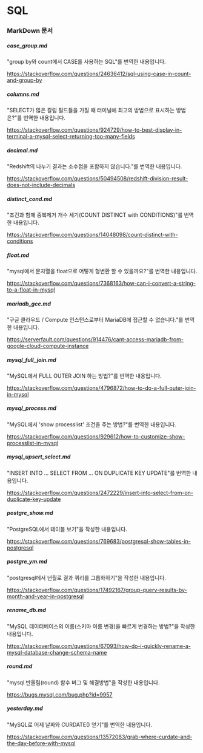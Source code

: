 # SQL

### MarkDown 문서

##### case_group.md

"group by와 count에서 CASE를 사용하는 SQL"를 번역한 내용입니다.

https://stackoverflow.com/questions/24636412/sql-using-case-in-count-and-group-by

##### columns.md

"SELECT가 많은 칼럼 필드들을 가질 때 터미널에 최고의 방법으로 표시하는 방법은?"를 번역한 내용입니다.

https://stackoverflow.com/questions/924729/how-to-best-display-in-terminal-a-mysql-select-returning-too-many-fields

##### decimal.md

"Redshift의 나누기 결과는 소수점을 포함하지 않습니다."를 번역한 내용입니다.

https://stackoverflow.com/questions/50494508/redshift-division-result-does-not-include-decimals

##### distinct_cond.md

"조건과 함께 중복제거 개수 세기(COUNT DISTINCT with CONDITIONS)"를 번역한 내용입니다.

https://stackoverflow.com/questions/14048098/count-distinct-with-conditions

##### float.md

"mysql에서 문자열을 float으로 어떻게 형변환 할 수 있을까요?"를 번역한 내용입니다.

https://stackoverflow.com/questions/7368163/how-can-i-convert-a-string-to-a-float-in-mysql

##### mariadb_gce.md

"구글 클라우드 / Compute 인스턴스로부터 MariaDB에 접근할 수 없습니다."를 번역한 내용입니다.

https://serverfault.com/questions/914476/cant-access-mariadb-from-google-cloud-compute-instance

##### mysql_full_join.md

"MySQL에서 FULL OUTER JOIN 하는 방법?"를 번역한 내용입니다.

https://stackoverflow.com/questions/4796872/how-to-do-a-full-outer-join-in-mysql

##### mysql_process.md

"MySQL에서 'show processlist' 조건을 주는 방법?"를 번역한 내용입니다.

https://stackoverflow.com/questions/929612/how-to-customize-show-processlist-in-mysql

##### mysql_upsert_select.md

"INSERT INTO … SELECT FROM … ON DUPLICATE KEY UPDATE"를 번역한 내용입니다.

https://stackoverflow.com/questions/2472229/insert-into-select-from-on-duplicate-key-update

##### postgre_show.md

"PostgreSQL에서 테이블 보기"을 작성한 내용입니다.

https://stackoverflow.com/questions/769683/postgresql-show-tables-in-postgresql

##### postgre_ym.md

"postgresql에서 년월로 결과 쿼리를 그룹화하기"을 작성한 내용입니다.

https://stackoverflow.com/questions/17492167/group-query-results-by-month-and-year-in-postgresql

##### rename_db.md

"MySQL 데이터베이스의 이름(스키마 이름 변경)을 빠르게 변경하는 방법?"을 작성한 내용입니다.

https://stackoverflow.com/questions/67093/how-do-i-quickly-rename-a-mysql-database-change-schema-name

##### round.md

"mysql 반올림(round) 함수 버그 및 해결방법"을 작성한 내용입니다.

https://bugs.mysql.com/bug.php?id=9957

##### yesterday.md

"MySQL로 어제 날짜와 CURDATE() 얻기"를 번역한 내용입니다.

https://stackoverflow.com/questions/13572083/grab-where-curdate-and-the-day-before-with-mysql
